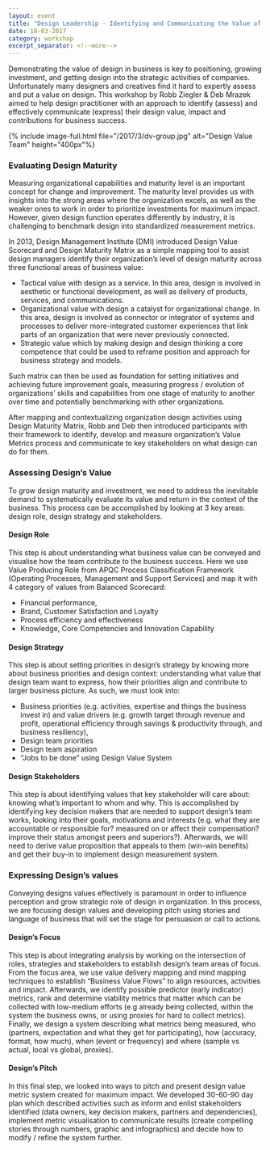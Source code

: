 ```yaml
---
layout: event
title: "Design Leadership - Identifying and Communicating the Value of Design"
date: 10-03-2017
category: workshop
excerpt_separator: <!--more-->
---
```


Demonstrating the value of design in business is key to positioning, growing investment, and getting design into the strategic activities of companies. Unfortunately many designers and creatives find it hard to expertly assess and put a value on design. This workshop by Robb Ziegler & Deb Mrazek aimed to help design practitioner with an approach to identify (assess) and effectively communicate (express) their design value, impact and contributions for business success. 

{% include image-full.html file="/2017/3/dv-group.jpg" alt="Design Value Team" height="400px"%}

<!--more-->

### Evaluating Design Maturity

Measuring organizational capabilities and maturity level is an important concept for change and improvement. The maturity level provides us with insights into the strong areas where the organization excels, as well as the weaker ones to work in order to prioritize investments for maximum impact. However, given design function operates differently by industry, it is challenging to benchmark design into standardized measurement metrics.

In 2013, Design Management Institute (DMI) introduced Design Value Scorecard and Design Maturity Matrix as a simple mapping tool to assist design managers identify their organization’s level of design maturity across three functional areas of business value: 

- Tactical value with design as a service. In this area, design is involved in aesthetic or functional development, as well as delivery of products, services, and communications. 
- Organizational value with design a catalyst for organizational change. In this area, design is involved as connector or integrator of systems and processes to deliver more-integrated customer experiences that link parts of an organization that were never previously connected. 
- Strategic value which by making design and design thinking a core competence that could be used to reframe position and approach for business strategy and models.  

Such matrix can then be used as foundation for setting initiatives and achieving future improvement goals, measuring progress / evolution of organizations’ skills and capabilities from one stage of maturity to another over time and potentially benchmarking with other organizations. 

After mapping and contextualizing organization design activities using Design Maturity Matrix, Robb and Deb then introduced participants with their framework to identify, develop and measure organization’s Value Metrics process and communicate to key stakeholders on what design can do for them. 

### Assessing Design’s Value

To grow design maturity and investment, we need to address the inevitable demand to systematically evaluate its value and return in the context of the business. This process can be accomplished by looking at 3 key areas: design role, design strategy and stakeholders.
 

#### Design Role 

This step is about understanding what business value can be conveyed and visualise how the team contribute to the business success. Here we use Value Producing Role from APQC Process Classification Framework (Operating Processes, Management and Support Services) and map it with 4 category of values from Balanced Scorecard:

- Financial performance, 
- Brand, Customer Satisfaction and Loyalty
- Process efficiency and effectiveness
- Knowledge, Core Competencies and Innovation Capability

#### Design Strategy

This step is about setting priorities in design’s strategy by knowing more about business priorities and design context: understanding what value that design team want to express, how their priorities align and contribute to larger business picture. As such, we must look into: 

- Business priorities (e.g. activities, expertise and things the business invest in) and value drivers (e.g. growth target through revenue and profit, operational efficiency through savings & productivity through, and business resiliency), 
- Design team priorities 
- Design team aspiration
- “Jobs to be done” using Design Value System

#### Design Stakeholders

This step is about identifying values that key stakeholder will care about: knowing what’s important to whom and why. This is accomplished by identifying key decision makers that are needed to support design’s team works, looking into their goals, motivations and interests (e.g. what they are accountable or responsible for? measured on or affect their compensation? improve their status amongst peers and superiors?). 
Afterwards, we will need to derive value proposition that appeals to them (win-win benefits) and get their buy-in to implement design measurement system. 

### Expressing Design’s values

Conveying designs values effectively is paramount in order to influence perception and grow strategic role of design in organization. In this process, we are focusing design values and developing pitch using stories and language of business that will set the stage for persuasion or call to actions.

#### Design’s Focus

This step is about integrating analysis by working on the intersection of roles, strategies and stakeholders to establish design’s team areas of focus. From the focus area, we use value delivery mapping and mind mapping techniques to establish “Business Value Flows” to align resources, activities and impact. Afterwards, we identify possible predictor (early indicator) metrics, rank and determine viability metrics that matter which can be collected with low-medium efforts (e.g already being collected, within the system the business owns, or using proxies for hard to collect metrics). Finally, we design a system describing what metrics being measured, who (partners, expectation and what they get for participating), how (accuracy, format, how much), when (event or frequency) and where (sample vs actual, local vs global, proxies). 

#### Design’s Pitch

In this final step, we looked into ways to pitch and present design value metric system created for maximum impact. We developed 30-60-90 day plan which described activities such as inform and enlist stakeholders identified (data owners, key decision makers, partners and dependencies), implement metric visualisation to  communicate results (create compelling stories through numbers, graphic and infographics) and decide how to modify / refine the system further. 
